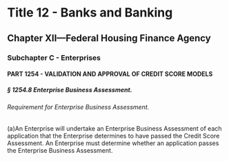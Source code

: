 
# Title 12 - Banks and Banking
## Chapter XII—Federal Housing Finance Agency
### Subchapter C - Enterprises
#### PART 1254 - VALIDATION AND APPROVAL OF CREDIT SCORE MODELS
##### § 1254.8 Enterprise Business Assessment.
###### Requirement for Enterprise Business Assessment.

(a)An Enterprise will undertake an Enterprise Business Assessment of each application that the Enterprise determines to have passed the Credit Score Assessment. An Enterprise must determine whether an application passes the Enterprise Business Assessment.
